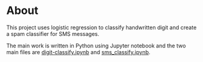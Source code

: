 # About

This project uses logistic regression to classify 
handwritten digit and create a spam classifier for 
SMS messages.

The main work is written in Python using Jupyter notebook and the
two main files are [digit-classify.ipynb](digit-classify.ipynb) and [sms_classify.ipynb](sms_classify.ipynb).
